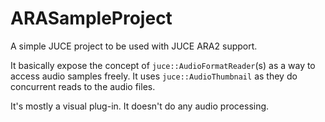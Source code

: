 ARASampleProject
================

A simple JUCE project to be used with JUCE ARA2 support.

It basically expose the concept of `juce::AudioFormatReader`(s) as a way to access audio samples freely.
It uses `juce::AudioThumbnail` as they do concurrent reads to the audio files.

It's mostly a visual plug-in. It doesn't do any audio processing.
